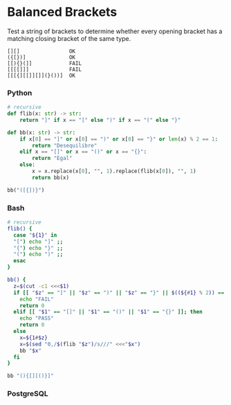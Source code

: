 # Balanced Brackets

Test a string of brackets to determine whether every opening bracket has a matching closing bracket of the same type.

```
[][]  	            OK
({[})]	            OK
[[){}(]]            FAIL
[[[[]]]             FAIL
[[[{][[]][]](}())]  OK
```

### Python
```python
# recursive
def flib(x: str) -> str:
    return "]" if x == "[" else ")" if x == "(" else "}"

def bb(x: str) -> str:
    if x[0] == "]" or x[0] == ")" or x[0] == "}" or len(x) % 2 == 1:
        return "Desequilibre"
    elif x == "[]" or x == "()" or x == "{}":
        return "Egal"
    else:
        x = x.replace(x[0], "", 1).replace(flib(x[0]), "", 1)
        return bb(x)

bb("([{])}")
```

### Bash
```bash
# recursive
flib() {
  case "${1}" in
  "[") echo "]" ;;
  "{") echo "}" ;;
  "(") echo ")" ;;
  esac
}

bb() {
  z=$(cut -c1 <<<$1)
  if [[ "$z" == "]" || "$z" == ")" || "$z" == "}" || $((${#1} % 2)) == 1 ]]; then
    echo "FAIL"
    return 0
  elif [[ "$1" == "[]" || "$1" == "()" || "$1" == "{}" ]]; then
    echo "PASS"
    return 0
  else
    x=${1#$z}
    x=$(sed "0,/$(flib "$z")/s///" <<<"$x")
    bb "$x"
  fi
}

bb "(){[][()}]"
```

### PostgreSQL
```sql
```
